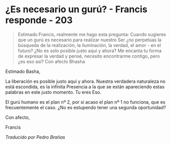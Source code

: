 # ¿Es necesario un gurú? - Francis responde - 203

>Estimado Francis, realmente me hago esta pregunta: Cuando sugieres que un gurú es necesario para realizar nuestro Ser ¿no perpetúas la búsqueda de la realización, la iluminación, la verdad, el amor - en el futuro? ¿No es solo posible justo aquí y ahora? Me encanta tu forma de expresar la verdad y pensé, necesito encontrarme contigo, pero ¿es eso así? Con afecto Bhasha

Estimado Basha,

La liberación es posible justo aquí y ahora. Nuestra verdadera naturaleza no está escondida, es la infinita Presencia a la que se están apareciendo estas palabras en este justo momento. Tu eres Eso.

El gurú humano es el plan nº 2, por si acaso el plan nº 1 no funciona, que es frecuentemente el caso. ¿No es estupendo tener una segunda oportunidad?

Con afecto,

Francis

_Traducido por Pedro Brañas_